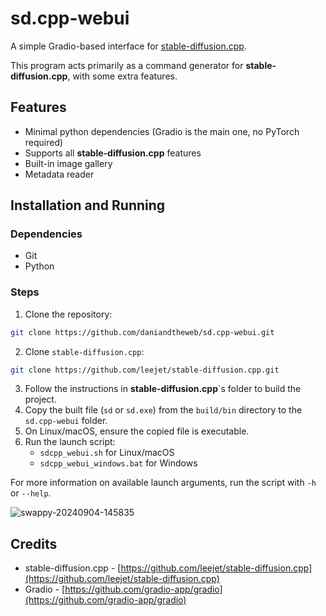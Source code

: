 # sd.cpp-webui

A simple Gradio-based interface for [stable-diffusion.cpp](https://github.com/leejet/stable-diffusion.cpp).

This program acts primarily as a command generator for **stable-diffusion.cpp**, with some extra features.

## Features

- Minimal python dependencies (Gradio is the main one, no PyTorch required)
- Supports all **stable-diffusion.cpp** features
- Built-in image gallery
- Metadata reader


## Installation and Running

### Dependencies
   - Git
   - Python

### Steps
1. Clone the repository:
```bash
git clone https://github.com/daniandtheweb/sd.cpp-webui.git
```
2. Clone `stable-diffusion.cpp`:
```bash
git clone https://github.com/leejet/stable-diffusion.cpp.git
```
3. Follow the instructions in **stable-diffusion.cpp**`s folder to build the project.
4. Copy the built file (`sd` or `sd.exe`) from the `build/bin` directory to the `sd.cpp-webui` folder.
5. On Linux/macOS, ensure the copied file is executable.
6. Run the launch script: 
   - `sdcpp_webui.sh` for Linux/macOS
   - `sdcpp_webui_windows.bat` for Windows


For more information on available launch arguments, run the script with `-h` or `--help`.


![swappy-20240904-145835](https://github.com/user-attachments/assets/78c52f9e-f6f7-454d-aa77-b3288571fe4e)


## Credits

- stable-diffusion.cpp - [https://github.com/leejet/stable-diffusion.cpp](https://github.com/leejet/stable-diffusion.cpp)
- Gradio - [https://github.com/gradio-app/gradio](https://github.com/gradio-app/gradio)
